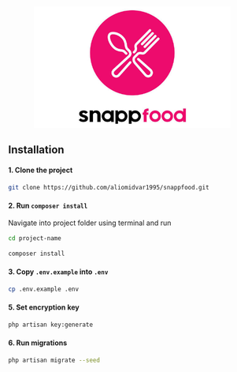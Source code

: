 <p align="center"><img src="/storage/app/images/snappfood.jpg" width="400" alt="Snapp Food"></p>


## Installation

#### 1. Clone the project
```bash
git clone https://github.com/aliomidvar1995/snappfood.git
```

#### 2. Run `composer install`
Navigate into project folder using terminal and run

```bash
cd project-name
```
```bash
composer install
```

#### 3. Copy `.env.example` into `.env`

```bash
cp .env.example .env
```

#### 5. Set encryption key

```bash
php artisan key:generate
```

#### 6. Run migrations

```bash
php artisan migrate --seed
```
